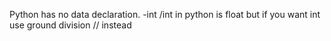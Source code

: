 Python has no data declaration.
-int /int in python is float but if you want int use ground division // instead